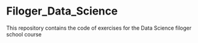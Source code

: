 # Filoger_Data_Science
This repository contains the code of exercises for the Data Science filoger school course
